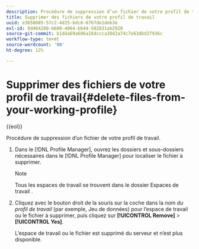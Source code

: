 ```yaml
---
description: Procédure de suppression d’un fichier de votre profil de travail.
title: Supprimer des fichiers de votre profil de travail
uuid: e3658085-57c2-4d25-bdc6-6767de1deb3e
exl-id: 9d464280-b600-4064-bb44-502831ab2920
source-git-commit: b1dda69a606a16dccca30d2a74c7e63dbd27936c
workflow-type: tm+mt
source-wordcount: '98'
ht-degree: 12%

---
```


# Supprimer des fichiers de votre profil de travail{#delete-files-from-your-working-profile}

{{eol}}

Procédure de suppression d’un fichier de votre profil de travail.

1. Dans le [!DNL Profile Manager], ouvrez les dossiers et sous-dossiers nécessaires dans le [!DNL Profile Manager] pour localiser le fichier à supprimer.

   >[!NOTE]
   >
   >Tous les espaces de travail se trouvent dans le dossier Espaces de travail .

1. Cliquez avec le bouton droit de la souris sur la coche dans la *nom du profil de travail* (par exemple, Jeu de données) pour l’espace de travail ou le fichier à supprimer, puis cliquez sur **[!UICONTROL Remove]** > **[!UICONTROL Yes]**.

   L’espace de travail ou le fichier est supprimé du serveur et n’est plus disponible.
